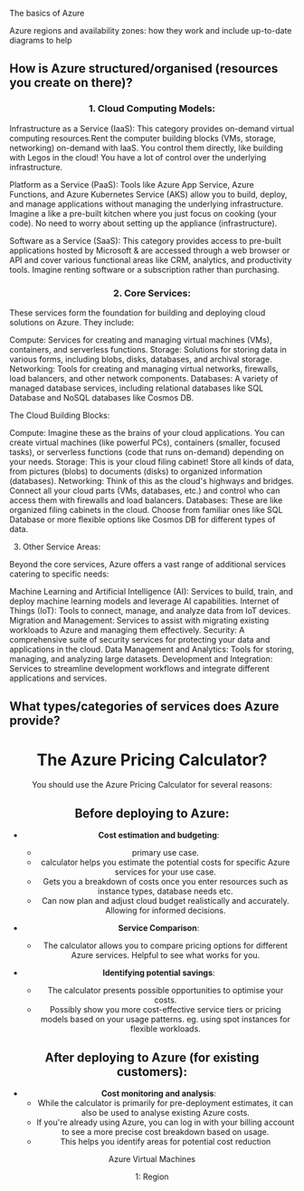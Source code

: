 
The basics of Azure

Azure regions and availability zones: how they work and include up-to-date diagrams to help

## How is Azure structured/organised (resources you create on there)?


### <center> 1. Cloud Computing Models: <center/>

Infrastructure as a Service (IaaS): This category provides on-demand virtual computing resources.Rent the computer building blocks (VMs, storage, networking) on-demand with IaaS. You control them directly, like building with Legos in the cloud! You have a lot of control over the underlying infrastructure.

Platform as a Service (PaaS): Tools like Azure App Service, Azure Functions, and Azure Kubernetes Service (AKS) allow you to build, deploy, and manage applications without managing the underlying infrastructure. Imagine a like a pre-built kitchen where you just focus on cooking (your code). No need to worry about setting up the  appliance (infrastructure).

Software as a Service (SaaS):  This category provides access to pre-built applications hosted by Microsoft & are accessed through a web browser or API and cover various functional areas like CRM, analytics, and productivity tools. Imagine renting software or a subscription rather than purchasing.


### <center> 2. Core Services: <center/>

These services form the foundation for building and deploying cloud solutions on Azure. They include:

Compute: Services for creating and managing virtual machines (VMs), containers, and serverless functions.
Storage: Solutions for storing data in various forms, including blobs, disks, databases, and archival storage.
Networking: Tools for creating and managing virtual networks, firewalls, load balancers, and other network components.
Databases: A variety of managed database services, including relational databases like SQL Database and NoSQL databases like Cosmos DB.


The Cloud Building Blocks:

Compute: Imagine these as the brains of your cloud applications. You can create virtual machines (like powerful PCs), containers (smaller, focused tasks), or serverless functions (code that runs on-demand) depending on your needs.
Storage: This is your cloud filing cabinet! Store all kinds of data, from pictures (blobs) to documents (disks) to organized information (databases).
Networking: Think of this as the cloud's highways and bridges. Connect all your cloud parts (VMs, databases, etc.) and control who can access them with firewalls and load balancers.
Databases: These are like organized filing cabinets in the cloud. Choose from familiar ones like SQL Database or more flexible options like Cosmos DB for different types of data.




3. Other Service Areas:

Beyond the core services, Azure offers a vast range of additional services catering to specific needs:

Machine Learning and Artificial Intelligence (AI): Services to build, train, and deploy machine learning models and leverage AI capabilities.
Internet of Things (IoT): Tools to connect, manage, and analyze data from IoT devices.
Migration and Management: Services to assist with migrating existing workloads to Azure and managing them effectively.
Security: A comprehensive suite of security services for protecting your data and applications in the cloud.
Data Management and Analytics: Tools for storing, managing, and analyzing large datasets.
Development and Integration: Services to streamline development workflows and integrate different applications and services.

## What types/categories of services does Azure provide?

# <center> The Azure Pricing Calculator? </center>

<center>You should use the Azure Pricing Calculator for several reasons: <center/>

## <center> Before deploying to Azure: <center/>

* **Cost estimation and budgeting**: <br>  
    * primary use case. <br>
    * calculator helps you estimate the potential costs for specific Azure services for your use case.<br>
    * Gets you a breakdown of costs once you enter resources such as instance types, database needs etc.<br>
    * Can now plan and adjust cloud budget realistically and accurately. Allowing for informed decisions.<br>


* **Service Comparison**: <br> 
    * The calculator allows you to compare pricing options for different Azure services. Helpful to see what works for you.

* **Identifying potential savings**: <br>
    * The calculator presents possible opportunities to optimise your costs. 
    * Possibly show you  more cost-effective service tiers or pricing models based on your usage patterns. eg. using spot instances for flexible workloads.

## <center> After deploying to Azure (for existing customers): <center/>

* **Cost monitoring and analysis**: <br>    
    * While the calculator is primarily for pre-deployment estimates, it can also be used to analyse existing Azure costs. 
    * If you're already using Azure, you can log in with your billing account to see a more precise cost breakdown based on usage. 
    * This helps you identify areas for potential cost reduction
    


<center> Azure Virtual Machines <center/>



1: Region

